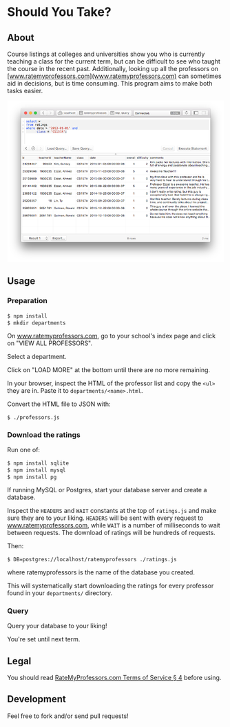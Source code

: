 # Should You Take?

## About

Course listings at colleges and universities show you who is currently teaching
a class for the current term, but can be difficult to see who taught the course
in the recent past. Additionally, looking up all the professors on
[www.ratemyprofessors.com](www.ratemyprofessors.com) can sometimes aid in
decisions, but is time consuming.  This program aims to make both tasks easier.

![Screenshot](Screenshot.png)

## Usage

### Preparation

```
$ npm install
$ mkdir departments
```

On www.ratemyprofessors.com, go to your school's index page and click on "VIEW
ALL PROFESSORS".

Select a department.

Click on "LOAD MORE" at the bottom until there are no more remaining.

In your browser, inspect the HTML of the professor list and copy the `<ul>`
they are in. Paste it to `departments/<name>.html`.

Convert the HTML file to JSON with:

```
$ ./professors.js
```

### Download the ratings

Run one of:

```
$ npm install sqlite
$ npm install mysql
$ npm install pg
```

If running MySQL or Postgres, start your database server and create a database.

Inspect the `HEADERS` and `WAIT` constants at the top of `ratings.js` and make
sure they are to your liking. `HEADERS` will be sent with every request to
www.ratemyprofessors.com, while `WAIT` is a number of milliseconds to wait
between requests. The download of ratings will be hundreds of requests.

Then:

```
$ DB=postgres://localhost/ratemyprofessors ./ratings.js
```

where ratemyprofessors is the name of the database you created.

This will systematically start downloading the ratings for every professor
found in your `departments/` directory.

### Query

Query your database to your liking!

You're set until next term.

## Legal

You should read
[RateMyProfessors.com Terms of Service § 4](http://www.ratemyprofessors.com/TermsOfUse_us.jsp#section4)
before using.

## Development

Feel free to fork and/or send pull requests!
